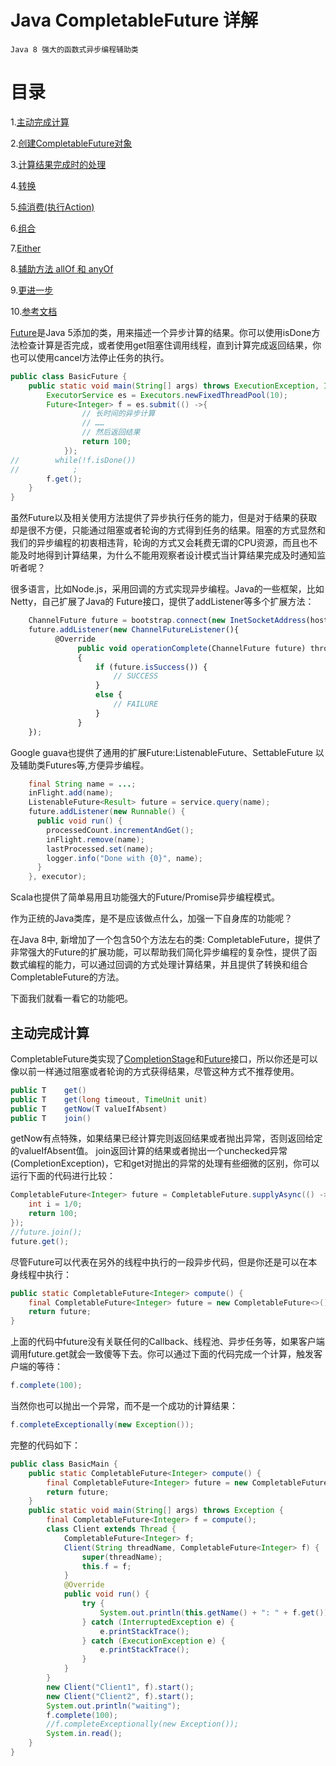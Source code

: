 # Java CompletableFuture 详解

    Java 8 强大的函数式异步编程辅助类

# 目录

1.[主动完成计算](#主动完成计算)

2.[创建CompletableFuture对象](#创建CompletableFuture对象)

3.[计算结果完成时的处理](#计算结果完成时的处理)

4.[转换](#转换)

5.[纯消费(执行Action)](#纯消费(执行Action))

6.[组合](#组合)

7.[Either](#Either)

8.[辅助方法 allOf 和 anyOf](#辅助方法-allOf-和-anyOf)

9.[更进一步](#更进一步)

10.[参考文档](#参考文档)

[Future](https://docs.oracle.com/javase/8/docs/api/java/util/concurrent/Future.html)是Java 5添加的类，用来描述一个异步计算的结果。你可以使用isDone方法检查计算是否完成，或者使用get阻塞住调用线程，直到计算完成返回结果，你也可以使用cancel方法停止任务的执行。

```java
public class BasicFuture {
    public static void main(String[] args) throws ExecutionException, InterruptedException {
        ExecutorService es = Executors.newFixedThreadPool(10);
        Future<Integer> f = es.submit(() ->{
                // 长时间的异步计算
                // ……
                // 然后返回结果
                return 100;
            });
//        while(!f.isDone())
//            ;
        f.get();
    }
}
```
虽然Future以及相关使用方法提供了异步执行任务的能力，但是对于结果的获取却是很不方便，只能通过阻塞或者轮询的方式得到任务的结果。阻塞的方式显然和我们的异步编程的初衷相违背，轮询的方式又会耗费无谓的CPU资源，而且也不能及时地得到计算结果，为什么不能用观察者设计模式当计算结果完成及时通知监听者呢？

很多语言，比如Node.js，采用回调的方式实现异步编程。Java的一些框架，比如Netty，自己扩展了Java的 Future接口，提供了addListener等多个扩展方法：

```js
    ChannelFuture future = bootstrap.connect(new InetSocketAddress(host, port));
    future.addListener(new ChannelFutureListener(){
          @Override
               public void operationComplete(ChannelFuture future) throws Exception
               {
                   if (future.isSuccess()) {
                       // SUCCESS
                   }
                   else {
                       // FAILURE
                   }
               }
    });
```
Google guava也提供了通用的扩展Future:ListenableFuture、SettableFuture 以及辅助类Futures等,方便异步编程。

```java
    final String name = ...;
    inFlight.add(name);
    ListenableFuture<Result> future = service.query(name);
    future.addListener(new Runnable() {
      public void run() {
        processedCount.incrementAndGet();
        inFlight.remove(name);
        lastProcessed.set(name);
        logger.info("Done with {0}", name);
      }
    }, executor);
```
Scala也提供了简单易用且功能强大的Future/Promise异步编程模式。

作为正统的Java类库，是不是应该做点什么，加强一下自身库的功能呢？

在Java 8中, 新增加了一个包含50个方法左右的类: CompletableFuture，提供了非常强大的Future的扩展功能，可以帮助我们简化异步编程的复杂性，提供了函数式编程的能力，可以通过回调的方式处理计算结果，并且提供了转换和组合CompletableFuture的方法。

下面我们就看一看它的功能吧。

## 主动完成计算
CompletableFuture类实现了[CompletionStage](https://docs.oracle.com/javase/8/docs/api/java/util/concurrent/CompletionStage.html)和[Future](https://docs.oracle.com/javase/8/docs/api/java/util/concurrent/Future.html)接口，所以你还是可以像以前一样通过阻塞或者轮询的方式获得结果，尽管这种方式不推荐使用。

```java
public T 	get()
public T 	get(long timeout, TimeUnit unit)
public T 	getNow(T valueIfAbsent)
public T 	join()
```
getNow有点特殊，如果结果已经计算完则返回结果或者抛出异常，否则返回给定的valueIfAbsent值。
join返回计算的结果或者抛出一个unchecked异常(CompletionException)，它和get对抛出的异常的处理有些细微的区别，你可以运行下面的代码进行比较：

```java
CompletableFuture<Integer> future = CompletableFuture.supplyAsync(() -> {
    int i = 1/0;
    return 100;
});
//future.join();
future.get();
```
尽管Future可以代表在另外的线程中执行的一段异步代码，但是你还是可以在本身线程中执行：
```java
public static CompletableFuture<Integer> compute() {
    final CompletableFuture<Integer> future = new CompletableFuture<>();
    return future;
}
```
上面的代码中future没有关联任何的Callback、线程池、异步任务等，如果客户端调用future.get就会一致傻等下去。你可以通过下面的代码完成一个计算，触发客户端的等待：
```java
f.complete(100);
```
当然你也可以抛出一个异常，而不是一个成功的计算结果：
```java
f.completeExceptionally(new Exception());
```
完整的代码如下：
```java
public class BasicMain {
    public static CompletableFuture<Integer> compute() {
        final CompletableFuture<Integer> future = new CompletableFuture<>();
        return future;
    }
    public static void main(String[] args) throws Exception {
        final CompletableFuture<Integer> f = compute();
        class Client extends Thread {
            CompletableFuture<Integer> f;
            Client(String threadName, CompletableFuture<Integer> f) {
                super(threadName);
                this.f = f;
            }
            @Override
            public void run() {
                try {
                    System.out.println(this.getName() + ": " + f.get());
                } catch (InterruptedException e) {
                    e.printStackTrace();
                } catch (ExecutionException e) {
                    e.printStackTrace();
                }
            }
        }
        new Client("Client1", f).start();
        new Client("Client2", f).start();
        System.out.println("waiting");
        f.complete(100);
        //f.completeExceptionally(new Exception());
        System.in.read();
    }
}
```